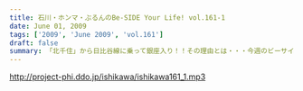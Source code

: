 ```yaml
---
title: 石川・ホンマ・ぶるんのBe-SIDE Your Life! vol.161-1
date: June 01, 2009
tags: ['2009', 'June 2009', 'vol.161']
draft: false
summary: 「北千住」から日比谷線に乗って銀座入り！！その理由とは・・・今週のビーサイＴＶを楽しみにしていただきたい！！NAMAE
---
```


http://project-phi.ddo.jp/ishikawa/ishikawa161_1.mp3
